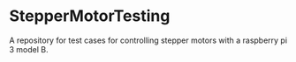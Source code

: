 # StepperMotorTesting
A repository for test cases for controlling stepper motors with a raspberry pi 3 model B.
